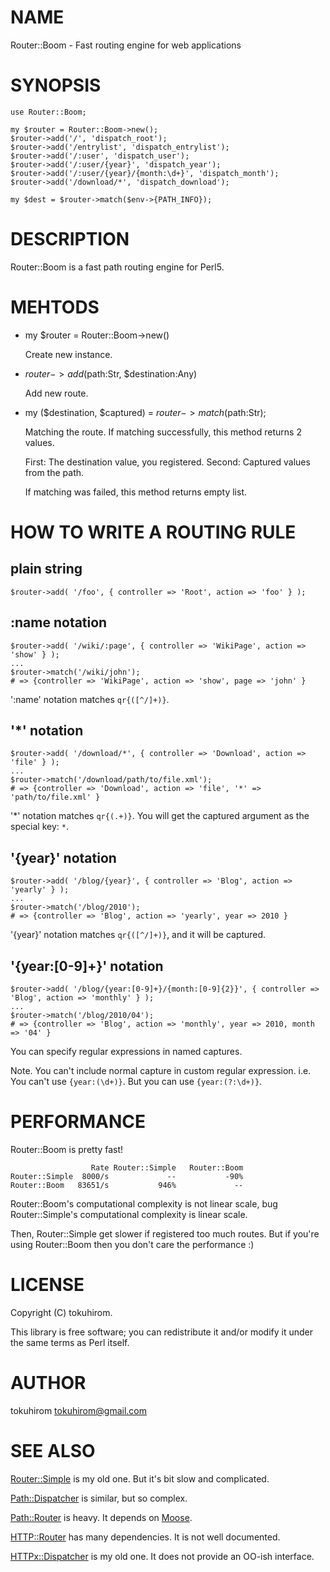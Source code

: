 # NAME

Router::Boom - Fast routing engine for web applications

# SYNOPSIS

    use Router::Boom;

    my $router = Router::Boom->new();
    $router->add('/', 'dispatch_root');
    $router->add('/entrylist', 'dispatch_entrylist');
    $router->add('/:user', 'dispatch_user');
    $router->add('/:user/{year}', 'dispatch_year');
    $router->add('/:user/{year}/{month:\d+}', 'dispatch_month');
    $router->add('/download/*', 'dispatch_download');

    my $dest = $router->match($env->{PATH_INFO});

# DESCRIPTION

Router::Boom is a fast path routing engine for Perl5.

# MEHTODS

- my $router = Router::Boom->new()

    Create new instance.

- $router->add($path:Str, $destination:Any)

    Add new route.

- my ($destination, $captured) = $router->match($path:Str);

    Matching the route. If matching successfully, this method returns 2 values.

    First: The destination value, you registered. Second: Captured values from the path.

    If matching was failed, this method returns empty list.

# HOW TO WRITE A ROUTING RULE

## plain string 

    $router->add( '/foo', { controller => 'Root', action => 'foo' } );

## :name notation

    $router->add( '/wiki/:page', { controller => 'WikiPage', action => 'show' } );
    ...
    $router->match('/wiki/john');
    # => {controller => 'WikiPage', action => 'show', page => 'john' }

':name' notation matches `qr{([^/]+)}`.

## '\*' notation

    $router->add( '/download/*', { controller => 'Download', action => 'file' } );
    ...
    $router->match('/download/path/to/file.xml');
    # => {controller => 'Download', action => 'file', '*' => 'path/to/file.xml' }

'\*' notation matches `qr{(.+)}`. You will get the captured argument as the special key: `*`.

## '{year}' notation

    $router->add( '/blog/{year}', { controller => 'Blog', action => 'yearly' } );
    ...
    $router->match('/blog/2010');
    # => {controller => 'Blog', action => 'yearly', year => 2010 }

'{year}' notation matches `qr{([^/]+)}`, and it will be captured.

## '{year:\[0-9\]+}' notation

    $router->add( '/blog/{year:[0-9]+}/{month:[0-9]{2}}', { controller => 'Blog', action => 'monthly' } );
    ...
    $router->match('/blog/2010/04');
    # => {controller => 'Blog', action => 'monthly', year => 2010, month => '04' }

You can specify regular expressions in named captures.

Note. You can't include normal capture in custom regular expression. i.e. You can't use ` {year:(\d+)} `.
But you can use `{year:(?:\d+)}`.

# PERFORMANCE

Router::Boom is pretty fast!

                      Rate Router::Simple   Router::Boom
    Router::Simple  8000/s             --           -90%
    Router::Boom   83651/s           946%             --

Router::Boom's computational complexity is not linear scale, bug Router::Simple's computational complexity is linear scale.

Then, Router::Simple get slower if registered too much routes.
But if you're using Router::Boom then you don't care the performance :)

# LICENSE

Copyright (C) tokuhirom.

This library is free software; you can redistribute it and/or modify
it under the same terms as Perl itself.

# AUTHOR

tokuhirom <tokuhirom@gmail.com>

# SEE ALSO

[Router::Simple](http://search.cpan.org/perldoc?Router::Simple) is my old one. But it's bit slow and complicated.

[Path::Dispatcher](http://search.cpan.org/perldoc?Path::Dispatcher) is similar, but so complex.

[Path::Router](http://search.cpan.org/perldoc?Path::Router) is heavy. It depends on [Moose](http://search.cpan.org/perldoc?Moose).

[HTTP::Router](http://search.cpan.org/perldoc?HTTP::Router) has many dependencies. It is not well documented.

[HTTPx::Dispatcher](http://search.cpan.org/perldoc?HTTPx::Dispatcher) is my old one. It does not provide an OO-ish interface.
